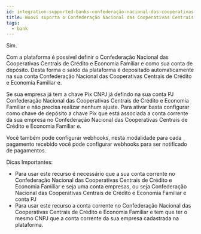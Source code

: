 ```yaml
---
id: integration-supported-banks-confederação-nacional-das-cooperativas-centrais-de-crédito-e-economia-familiar-e
title: Woovi suporta o Confederação Nacional das Cooperativas Centrais de Crédito e Economia Familiar e ?
tags:
  - bank
---
```


Sim.

Com a plataforma é possível definir o Confederação Nacional das Cooperativas Centrais de Crédito e Economia Familiar e como sua conta de depósito. Desta forma o saldo da plataforma é depositado automaticamente na sua conta Confederação Nacional das Cooperativas Centrais de Crédito e Economia Familiar e.

Se sua empresa já tem a chave Pix CNPJ já defindo na sua conta PJ Confederação Nacional das Cooperativas Centrais de Crédito e Economia Familiar e não precisa realizar nenhum ajuste. Para ativar basta configurar como chave de depósito a chave Pix que está associada a conta corrente da sua empresa no Confederação Nacional das Cooperativas Centrais de Crédito e Economia Familiar e.

Você também pode configurar webhooks, nesta modalidade para cada pagamento recebido você pode configurar webhooks para ser notificado de pagamentos.

Dicas Importantes:

- Para usar este recurso é necessário que a sua conta corrente no Confederação Nacional das Cooperativas Centrais de Crédito e Economia Familiar e seja uma conta empresas, ou seja Confederação Nacional das Cooperativas Centrais de Crédito e Economia Familiar e conta PJ
- Para usar este recurso a conta corrente no Confederação Nacional das Cooperativas Centrais de Crédito e Economia Familiar e tem que ter o mesmo CNPJ que a conta corrente da sua empresa cadastrada na plataforma.
